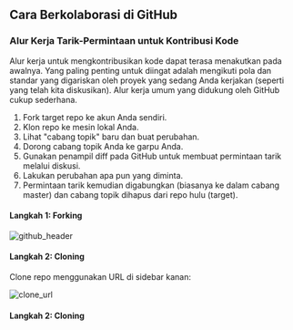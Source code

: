 <h2> Cara Berkolaborasi di GitHub </h2>
<h3> Alur Kerja Tarik-Permintaan untuk Kontribusi Kode </h3> 
Alur kerja untuk mengkontribusikan kode dapat terasa menakutkan pada awalnya. Yang paling penting untuk diingat adalah mengikuti pola dan standar yang digariskan oleh proyek yang sedang Anda kerjakan (seperti yang telah kita diskusikan). Alur kerja umum yang didukung oleh GitHub cukup sederhana.

1. Fork target repo ke akun Anda sendiri.
2. Klon repo ke mesin lokal Anda.
3. Lihat "cabang topik" baru dan buat perubahan.
4. Dorong cabang topik Anda ke garpu Anda.
5. Gunakan penampil diff pada GitHub untuk membuat permintaan tarik melalui diskusi.
6. Lakukan perubahan apa pun yang diminta.
7. Permintaan tarik kemudian digabungkan (biasanya ke dalam cabang master) dan cabang topik dihapus dari repo hulu (target).

<h4> Langkah 1: Forking </h4> 

![github_header](https://user-images.githubusercontent.com/111033936/184522675-eb90c033-3bb9-4df2-959f-b7826d4cddbd.png)

<h4> Langkah 2: Cloning </h4> 
Clone repo menggunakan URL di sidebar kanan:

![clone_url](https://user-images.githubusercontent.com/111033936/184522715-d37a6c13-d21b-4535-87d2-dc0e07c319e1.png)

<h4> Langkah 2: Cloning </h4> 



